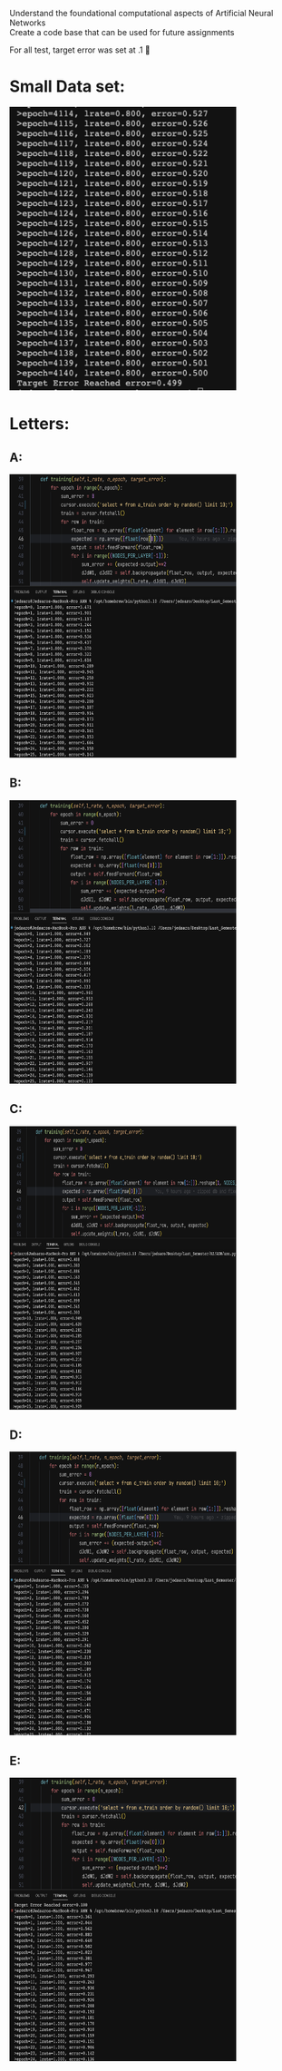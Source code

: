 Understand the foundational computational aspects of Artificial Neural Networks  
Create a code base that can be used for future assignments 

For all test, target error was set at .1 🚀

<h1>Small Data set:</h1>
<img src="images/small_output.png" width="400px" height="500px">
<h1>Letters:</h1>
<h2>A:</h2>
<img src="images/A.png" width="400px" height="500px">
<h2>B:</h2>
<img src="images/B.png" width="400px" height="500px">
<h2>C:</h2>
<img src="images/C.png" width="400px" height="500px">
<h2>D:</h2>
<img src="images/D.png" width="400px" height="500px">
<h2>E:</h2>
<img src="images/E.png" width="400px" height="500px">

